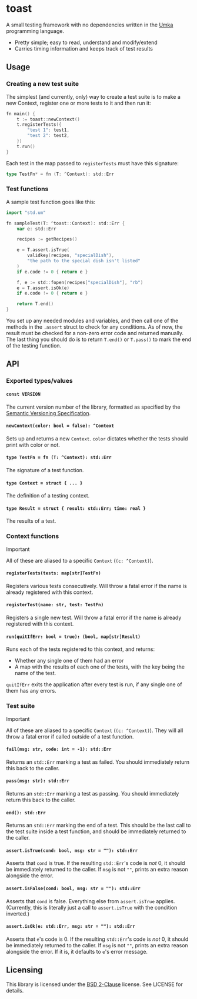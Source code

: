 # toast
A small testing framework with no dependencies written in
the [Umka](https://github.com/vtereshkov/umka-lang) programming language.

- Pretty simple; easy to read, understand and modify/extend
- Carries timing information and keeps track of test results

## Usage

### Creating a new test suite

The simplest (and currently, only) way to create a test suite is to make a new Context,
register one or more tests to it and then run it:

```go
fn main() {
    t := toast::newContext()
    t.registerTests({
        "test 1": test1,
        "test 2": test2,
    })
    t.run()
}
```

Each test in the map passed to `registerTests` must have this signature:
```go
type TestFn* = fn (T: ^Context): std::Err
```

### Test functions

A sample test function goes like this:

```go
import "std.um"

fn sampleTest(T: ^toast::Context): std::Err {
    var e: std::Err

    recipes := getRecipes()

    e = T.assert.isTrue(
        validkey(recipes, "specialDish"),
        "the path to the special dish isn't listed"
    )
    if e.code != 0 { return e }

    f, e := std::fopen(recipes["specialDish"], "rb")
    e = T.assert.isOk(e)
    if e.code != 0 { return e }

    return T.end()
}
```

You set up any needed modules and variables, and then call
one of the methods in the `.assert` struct to check for any conditions.
As of now, the result must be checked for a non-zero error code and returned manually.
The last thing you should do is to return `T.end()` or `T.pass()` to mark the end of the testing function.

## API

### Exported types/values

#### `const VERSION`

The current version number of the library, formatted as specified by the
[Semantic Versioning Specification](https://semver.org/).

#### `newContext(color: bool = false): ^Context`

Sets up and returns a new `Context`.
`color` dictates whether the tests should print with color or not.

#### `type TestFn = fn (T: ^Context): std::Err`

The signature of a test function.

#### `type Context = struct { ... }`

The definition of a testing context.

#### `type Result = struct { result: std::Err; time: real }`

The results of a test.

### Context functions

> [!IMPORTANT]
> All of these are aliased to a specific `Context` (`(c: ^Context)`).

#### `registerTests(tests: map[str]TestFn)`

Registers various tests consecutively.
Will throw a fatal error if the name is already registered with this context.

#### `registerTest(name: str, test: TestFn)`

Registers a single new test.
Will throw a fatal error if the name is already registered with this context.

#### `run(quitIfErr: bool = true): (bool, map[str]Result)`

Runs each of the tests registered to this context, and returns:
- Whether any single one of them had an error
- A map with the results of each one of the tests, with the key being the name of the test.

`quitIfErr` exits the application after every test is run, if any single one of them has any errors.

### Test suite

> [!IMPORTANT]
> All of these are aliased to a specific `Context` (`(c: ^Context)`).
> They will all throw a fatal error if called outside of a test function.

#### `fail(msg: str, code: int = -1): std::Err`

Returns an `std::Err` marking a test as failed. You should immediately return this back to the caller.

#### `pass(msg: str): std::Err`

Returns an `std::Err` marking a test as passing. You should immediately return this back to the caller.

#### `end(): std::Err`

Returns an `std::Err` marking the end of a test.
This should be the last call to the test suite inside a test function, and should be immediately returned to the caller.

#### `assert.isTrue(cond: bool, msg: str = ""): std::Err`

Asserts that `cond` is true. If the resulting `std::Err`'s code is *not* 0, it should be immediately returned to the caller.
If `msg` is not `""`, prints an extra reason alongside the error.

#### `assert.isFalse(cond: bool, msg: str = ""): std::Err`

Asserts that `cond` is false. Everything else from `assert.isTrue` applies.
(Currently, this is literally just a call to `assert.isTrue` with the condition inverted.)

#### `assert.isOk(e: std::Err, msg: str = ""): std::Err`

Asserts that `e`'s code is 0. If the resulting `std::Err`'s code is *not* 0, it should be immediately returned to the caller.
If `msg` is not `""`, prints an extra reason alongside the error. If it is, it defaults to `e`'s error message.

## Licensing

This library is licensed under the [BSD 2-Clause](./LICENSE) license. See LICENSE for details.
